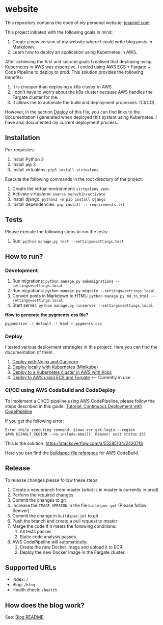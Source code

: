 # website

This repository contains the code of my personal website: [jespinel.com](https://jespinel.com/)

This project initiated with the following goals in mind:

1. Create a new version of my website where I could write blog posts in Markdown.
1. Learn how to deploy an application using Kubernetes in AWS.

After achieving the first and second goals I realised that deploying using Kubernetes in AWS was expensive.
I ended using AWS ECS + Fargate + Code Pipeline to deploy to prod. This solution provides the following benefits:

1. It is cheaper than deploying a k8s cluster in AWS.
1. I don't have to worry about the k8s cluster because AWS handles the Fargate cluster for me.
1. It allows me to automate the build and deployment processes. (CI/CD)

However, in the section [Deploy](https://github.com/julianespinel/website#deploy) of this file, you can find links
to the documentation I generated when deployed this system using Kubernetes. I have also documented my current
deployment process.

## Installation

Pre-requisites:

1. Install Python 3
1. Install pip 3
1. Install virtualenv: `pip3 install virtualenv`

Execute the following commands in the root directory of the project.

1. Create the virtual environment: `virtualenv venv`
1. Activate virtualenv: `source venv/bin/activate`
1. Install django: `python3 -m pip install Django`
1. Install dependencies: `pip install -r requirements.txt`

## Tests

Please execute the following steps to run the tests:

1. Run: `python manage.py test --settings=settings.test`

## How to run?

### Development

1. Run migrations: `python manage.py makemigrations --settings=settings.local`
1. Run migrations: `python manage.py migrate --settings=settings.local`
1. Convert posts in Markdown to HTML: `python manage.py md_to_html --settings=settings.local`
1. Start server: `python manage.py runserver --settings=settings.local`

**How to generate the pygments.css file?**
```bash
pygmentize -S default -f html > pygments.css
```

### Deploy

I tested various deployment strategies in this project. Here you can find the documentation of them:

1. [Deploy with Nginx and Gunicorn](./deploy_with_nginx_and_gunicorn.md)
1. [Deploy locally with Kubernetes (Minikube)](./deploy_locally_with_kubernetes.md)
1. [Deploy to a Kubernetes cluster in AWS with Kops](./deploy_to_kubernetes_in_aws_using_kops.md)
1. [Deploy to AWS using ECS and Fargate](./deploy_to_aws_using_ecs_and_fargate.md) <-- Currently in use

### CI/CD using AWS CodeBuild and CodeDeploy

To implement a CI/CD pipeline using AWS CodePipeline, please follow the steps
described in this guide: [Tutorial: Continuous Deployment with CodePipeline](https://docs.aws.amazon.com/AmazonECS/latest/developerguide/ecs-cd-pipeline.html)

If you get the following error:
```
Error while executing command: $(aws ecr get-login --region $AWS_DEFAULT_REGION --no-include-email). Reason: exit status 255
```
This is the solution: https://stackoverflow.com/a/55585104/2420718

Here you can find the [buildspec file reference](https://docs.aws.amazon.com/codebuild/latest/userguide/build-spec-ref.html) for AWS CodeBuild.

## Release

To release changes please follow these steps:

1. Create a new branch from master (what is in master is currently in prod)
1. Perform the required changes
1. Commit the changes to git
1. Increase the `IMAGE_VERSION` in the file `buildspec.yml` (Please follow Semver)
1. Commit the change in `buildspec.yml` to git
1. Push the branch and create a pull request to master
1. Merge the code if it meets the following conditions:
   1. All tests passes
   1. Static code analysis passes
1. AWS CodePipeline will automatically:
   1. Create the new Docker image and upload it to ECR.
   1. Deploy the new Docker image in the Fargate cluster.

## Supported URLs

* Index: `/`
* Blog: `/blog`
* Health check: `/health`

## How does the blog work?

See: [Blog README](./blog/README.md)
